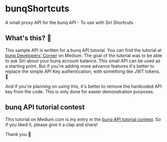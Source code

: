 # bunqShortcuts
A small proxy API for the bunq API - To use with Siri Shortcuts

## What's this? 🤔
This sample API is written for a bunq API tutorial.
You can find the tutorial at [bunq Developers’ Corner](#ADD_URL_WHEN_LIVE) on Medium.
The goal of the tutorial was to be able to ask Siri about your bunq account balance.
This small API can be used as a starting point. 
But if you're adding more advance features it's better to replace the simple API Key authentication, with something like JWT tokens. 🔐

And if you're planning on using this, it's better to remove the hardcoded API key from the code. 
This is only done for easier demonstration purposes.

## bunq API tutorial contest
This tutorial on Medium.com is my entry in the [bunq API tutorial contest](https://together.bunq.com/d/12862-bunq-api-tutorial-contest-write-to-win). 
So if you liked it, please give it a clap and share!

Thank you 👏

